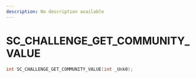 ```yaml
---
description: No description available 
---
```


# SC_CHALLENGE_GET_COMMUNITY_VALUE

```cpp
int SC_CHALLENGE_GET_COMMUNITY_VALUE(int _Unk0);
```